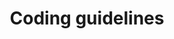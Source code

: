 ---
title: Coding guidelines
index: true
category:
  - 贡献手册
  - 研发贡献
order: 2
next:
  text: Content guidelines
  link: /en/Contribute/DocumentationContributions/content-guidelines.md
---